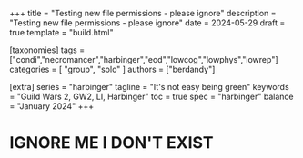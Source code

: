+++
title = "Testing new file permissions - please ignore"
description = "Testing new file permissions - please ignore"
date = 2024-05-29
draft = true
template = "build.html"

[taxonomies]
tags = ["condi","necromancer","harbinger","eod","lowcog","lowphys","lowrep"]
categories = [ "group", "solo" ]
authors = ["berdandy"]

[extra]
series = "harbinger"
tagline = "It's not easy being green"
keywords = "Guild Wars 2, GW2, LI, Harbinger"
toc = true
spec = "harbinger"
balance = "January 2024"
+++

# IGNORE ME I DON'T EXIST
